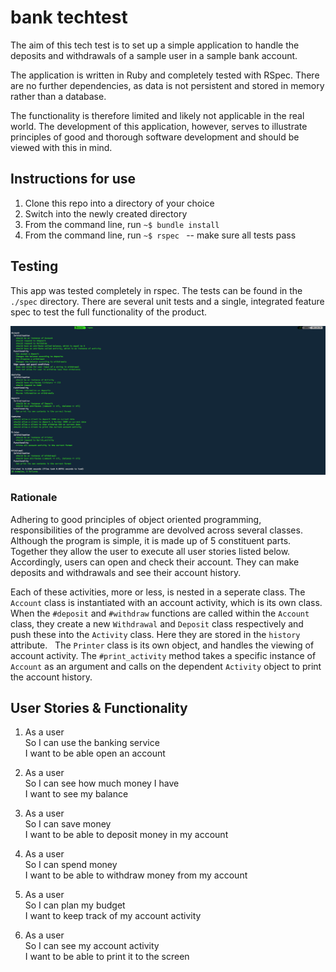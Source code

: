 # bank techtest

The aim of this tech test is to set up a simple application to handle the deposits and withdrawals of a sample user in a sample bank account.

The application is written in Ruby and completely tested with RSpec. There are no further dependencies, as data is not persistent and stored in memory rather than a database.

The functionality is therefore limited and likely not applicable in the real world. The development of this application, however, serves to illustrate principles of good and thorough software development and should be viewed with this in mind.

## Instructions for use

1. Clone this repo into a directory of your choice
2. Switch into the newly created directory
3. From the command line, run `~$ bundle install`
4. From the command line, run `~$ rspec ` -- make sure all tests pass

## Testing

  This app was tested completely in rspec. The tests can be found in the `./spec` directory. There are several unit tests and a single, integrated feature spec to test the full functionality of the product.
  
![RSpec Tests](./screenshots/Screenshot_RSpecTests.png?raw=true "RSpec Testing")

  ### Rationale
  
  Adhering to good principles of object oriented programming, responsibilities of the programme are devolved across several classes. Although the program is simple, it is made up of 5 constituent parts. Together they allow the user to execute all user stories listed below. Accordingly, users can open and check their account. They can make deposits and withdrawals and see their account history.
  
  Each of these activities, more or less, is nested in a seperate class. The `Account` class is instantiated with an account activity, which is its own class. When the `#deposit` and `#withdraw` functions are called within the `Account` class, they create a new `Withdrawal` and `Deposit` class respectively and push these into the `Activity` class. Here they are stored in the `history` attribute.
  
  The `Printer` class is its own object, and handles the viewing of account activity. The `#print_activity` method takes a specific instance of `Account` as an argument and calls on the dependent `Activity` object to print the account history.
  
  
## User Stories & Functionality

1.  As a user  
    So I can use the banking service  
    I want to be able open an account  

2.  As a user  
    So I can see how much money I have  
    I want to see my balance  

3.  As a user  
    So I can save money  
    I want to be able to deposit money in my account  

4.  As a user  
    So I can spend money  
    I want to be able to withdraw money from my account  

5.  As a user  
    So I can plan my budget  
    I want to keep track of my account activity  

6.  As a user  
    So I can see my account activity  
    I want to be able to print it to the screen  
